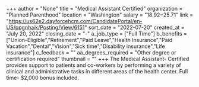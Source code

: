 +++
author = "None"
title = "Medical Assistant Certified"
organization = "Planned Parenthood"
location = "Washington"
salary = "$18.92-$25.71"
link = "https://us62e2.dayforcehcm.com/CandidatePortal/en-US/ppgnhaik/Posting/View/6151"
sort_date = "2022-07-20"
created_at = "July 20, 2022"
closing_date = "-"
a_job_type = ["Full Time"]
b_benefits = ["Union-Eligible","Retirement","Paid Leave","Health Insurance","Paid Vacation","Dental","Vision","Sick time","Disability insurance","Life insurance"]
c_feedback = ""
aa_degrees_required = "Other degree or certification required"
thumbnail = ""
+++
The Medical Assistant- Certified provides support to patients and co-workers by performing a variety of clinical and administrative tasks in different areas of the health center.  Full time- $2,000 bonus included. 